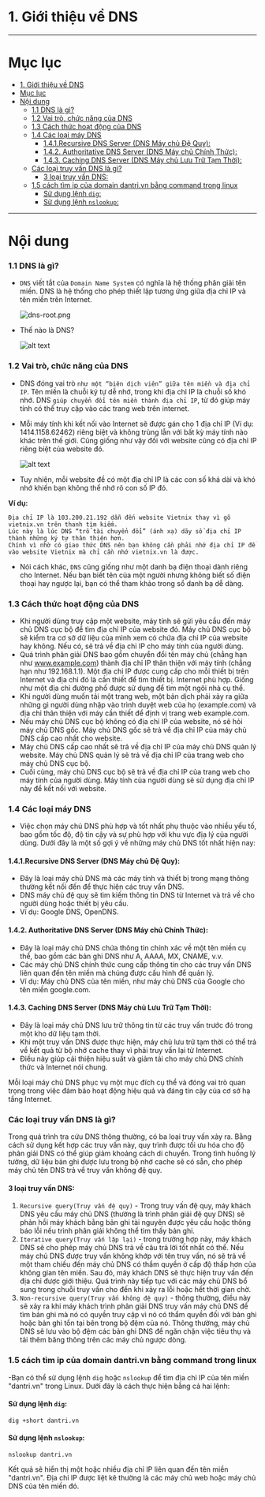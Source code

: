 # 1. Giới thiệu về DNS

____

# Mục lục


- [1. Giới thiệu về DNS](#1-giới-thiệu-về-dns)
- [Mục lục](#mục-lục)
- [Nội dung](#nội-dung)
    - [1.1 DNS là gì?](#11-dns-là-gì)
    - [1.2 Vai trò, chức năng của DNS](#12-vai-trò-chức-năng-của-dns)
    - [1.3 Cách thức hoạt động của DNS](#13-cách-thức-hoạt-động-của-dns)
    - [1.4 Các loại máy DNS ](#14-các-loại-máy-dns-)
      - [1.4.1.Recursive DNS Server (DNS Máy chủ Đệ Quy):](#141recursive-dns-server-dns-máy-chủ-đệ-quy)
      - [1.4.2. Authoritative DNS Server (DNS Máy chủ Chính Thức):](#142-authoritative-dns-server-dns-máy-chủ-chính-thức)
      - [1.4.3. Caching DNS Server (DNS Máy chủ Lưu Trữ Tạm Thời):](#143-caching-dns-server-dns-máy-chủ-lưu-trữ-tạm-thời)
    - [Các loại truy vấn DNS là gì?](#các-loại-truy-vấn-dns-là-gì)
      - [3 loại truy vấn DNS:](#3-loại-truy-vấn-dns)
    - [1.5 cách tìm ip của domain dantri.vn bằng command trong linux ](#15-cách-tìm-ip-của-domain-dantrivn-bằng-command-trong-linux-)
      - [Sử dụng lệnh `dig`:](#sử-dụng-lệnh-dig)
      - [Sử dụng lệnh `nslookup`:](#sử-dụng-lệnh-nslookup)

____

# <a name="content">Nội dung</a>

### <a name="what-is">1.1 DNS là gì?</a>

- `DNS` viết tắt của `Domain Name System` có nghĩa là hệ thống phân giải tên miền. DNS là hệ thống cho phép thiết lập tương ứng giữa địa chỉ IP và tên miền trên Internet.

    ![dns-root.png](img/dns-la-gi.jpg)

- Thế nào là DNS?

    ![alt text](img/image.png)

### <a name="whyfeature">1.2 Vai trò, chức năng của DNS</a>

- DNS đóng vai trò `như một “biên dịch viên” giữa tên miền và địa chỉ IP`. Tên miền là chuỗi ký tự dễ nhớ, trong khi địa chỉ IP là chuỗi số khó nhớ. DNS `giúp chuyển đổi tên miền thành địa chỉ IP`, từ đó giúp máy tính có thể truy cập vào các trang web trên internet.

- Mỗi máy tính khi kết nối vào Internet sẽ được gán cho 1 địa chỉ IP (Ví dụ: 1414.1158.62462) riêng biệt và không trùng lẫn với bất kỳ máy tính nào khác trên thế giới. Cũng giống như vậy đối với website cũng có địa chỉ IP riêng biệt của website đó.

    ![alt text](img/image1.png)

- Tuy nhiên, mỗi website đề có một địa chỉ IP là các con số khá dài và khó nhớ khiến bạn không thể nhớ rõ con số IP đó.

**Ví dụ:**
```
Địa chỉ IP là 103.200.21.192 dẫn đến website Vietnix thay vì gõ vietnix.vn trên thanh tìm kiếm. 
Lúc này là lúc DNS “trổ tài chuyển đổi” (ánh xạ) dãy số địa chỉ IP thành những ký tự thân thiện hơn. 
Chính vì nhờ có giao thức DNS nên bạn không cần phải nhớ địa chỉ IP để vào website Vietnix mà chỉ cần nhớ vietnix.vn là được.
```

- Nói cách khác, `DNS` cũng giống như một danh bạ điện thoại dành riêng cho Internet. Nếu bạn biết tên của một người nhưng không biết số điện thoại hay ngược lại, bạn có thể tham khảo trong sổ danh bạ dễ dàng.

### <a name="How it works">1.3 Cách thức hoạt động của DNS</a>

- Khi người dùng truy cập một website, máy tính sẽ gửi yêu cầu đến máy chủ DNS cục bộ để tìm địa chỉ IP của website đó. Máy chủ DNS cục bộ sẽ kiểm tra cơ sở dữ liệu của mình xem có chứa địa chỉ IP của website hay không. Nếu có, sẽ trả về địa chỉ IP cho máy tính của người dùng.
- Quá trình phân giải DNS bao gồm chuyển đổi tên máy chủ (chẳng hạn như www.example.com) thành địa chỉ IP thân thiện với máy tính (chẳng hạn như 192.168.1.1). Một địa chỉ IP được cung cấp cho mỗi thiết bị trên Internet và địa chỉ đó là cần thiết để tìm thiết bị. Internet phù hợp. Giống như một địa chỉ đường phố được sử dụng để tìm một ngôi nhà cụ thể.
- Khi người dùng muốn tải một trang web, một bản dịch phải xảy ra giữa những gì người dùng nhập vào trình duyệt web của họ (example.com) và địa chỉ thân thiện với máy cần thiết để định vị trang web example.com.
- Nếu máy chủ DNS cục bộ không có địa chỉ IP của website, nó sẽ hỏi máy chủ DNS gốc. Máy chủ DNS gốc sẽ trả về địa chỉ IP của máy chủ DNS cấp cao nhất cho website.
- Máy chủ DNS cấp cao nhất sẽ trả về địa chỉ IP của máy chủ DNS quản lý website. Máy chủ DNS quản lý sẽ trả về địa chỉ IP của trang web cho máy chủ DNS cục bộ.
- Cuối cùng, máy chủ DNS cục bộ sẽ trả về địa chỉ IP của trang web cho máy tính của người dùng. Máy tính của người dùng sẽ sử dụng địa chỉ IP này để kết nối với website.

### <a name="Các máy chủ DNS">1.4 Các loại máy DNS </a>

- Việc chọn máy chủ DNS phù hợp và tốt nhất phụ thuộc vào nhiều yếu tố, bao gồm tốc độ, độ tin cậy và sự phù hợp với khu vực địa lý của người dùng. Dưới đây là một số gợi ý về những máy chủ DNS tốt nhất hiện nay:

#### 1.4.1.Recursive DNS Server (DNS Máy chủ Đệ Quy):

- Đây là loại máy chủ DNS mà các máy tính và thiết bị trong mạng thông thường kết nối đến để thực hiện các truy vấn DNS.
- DNS máy chủ đệ quy sẽ tìm kiếm thông tin DNS từ Internet và trả về cho người dùng hoặc thiết bị yêu cầu.
- Ví dụ: Google DNS, OpenDNS.

#### 1.4.2. Authoritative DNS Server (DNS Máy chủ Chính Thức):

- Đây là loại máy chủ DNS chứa thông tin chính xác về một tên miền cụ thể, bao gồm các bản ghi DNS như A, AAAA, MX, CNAME, v.v.
- Các máy chủ DNS chính thức cung cấp thông tin cho các truy vấn DNS liên quan đến tên miền mà chúng được cấu hình để quản lý.
- Ví dụ: Máy chủ DNS của tên miền, như máy chủ DNS của Google cho tên miền google.com.

#### 1.4.3. Caching DNS Server (DNS Máy chủ Lưu Trữ Tạm Thời):

- Đây là loại máy chủ DNS lưu trữ thông tin từ các truy vấn trước đó trong một kho dữ liệu tạm thời.
- Khi một truy vấn DNS được thực hiện, máy chủ lưu trữ tạm thời có thể trả về kết quả từ bộ nhớ cache thay vì phải truy vấn lại từ Internet.
- Điều này giúp cải thiện hiệu suất và giảm tải cho máy chủ DNS chính thức và Internet nói chung.

Mỗi loại máy chủ DNS phục vụ một mục đích cụ thể và đóng vai trò quan trọng trong việc đảm bảo hoạt động hiệu quả và đáng tin cậy của cơ sở hạ tầng Internet.

### Các loại truy vấn DNS là gì?

Trong quá trình tra cứu DNS thông thường, có ba loại truy vấn xảy ra. Bằng cách sử dụng kết hợp các truy vấn này, quy trình được tối ưu hóa cho độ phân giải DNS có thể giúp giảm khoảng cách di chuyển. Trong tình huống lý tưởng, dữ liệu bản ghi được lưu trong bộ nhớ cache sẽ có sẵn, cho phép máy chủ tên DNS trả về truy vấn không đệ quy.

#### 3 loại truy vấn DNS:

1. `Recursive query(Truy vấn đệ quy)` - Trong truy vấn đệ quy, máy khách DNS yêu cầu máy chủ DNS (thường là trình phân giải đệ quy DNS) sẽ phản hồi máy khách bằng bản ghi tài nguyên được yêu cầu hoặc thông báo lỗi nếu trình phân giải không thể tìm thấy bản ghi.
2. `Iterative query(Truy vấn lặp lại)` - trong trường hợp này, máy khách DNS sẽ cho phép máy chủ DNS trả về câu trả lời tốt nhất có thể. Nếu máy chủ DNS được truy vấn không khớp với tên truy vấn, nó sẽ trả về một tham chiếu đến máy chủ DNS có thẩm quyền ở cấp độ thấp hơn của không gian tên miền. Sau đó, máy khách DNS sẽ thực hiện truy vấn đến địa chỉ được giới thiệu. Quá trình này tiếp tục với các máy chủ DNS bổ sung trong chuỗi truy vấn cho đến khi xảy ra lỗi hoặc hết thời gian chờ.
3. `Non-recursive query(Truy vấn không đệ quy)` - thông thường, điều này sẽ xảy ra khi máy khách trình phân giải DNS truy vấn máy chủ DNS để tìm bản ghi mà nó có quyền truy cập vì nó có thẩm quyền đối với bản ghi hoặc bản ghi tồn tại bên trong bộ đệm của nó. Thông thường, máy chủ DNS sẽ lưu vào bộ đệm các bản ghi DNS để ngăn chặn việc tiêu thụ và tải thêm băng thông trên các máy chủ ngược dòng.


### <a>1.5 cách tìm ip của domain dantri.vn bằng command trong linux </a>

-Bạn có thể sử dụng lệnh `dig` hoặc `nslookup` để tìm địa chỉ IP của tên miền "dantri.vn" trong Linux. Dưới đây là cách thực hiện bằng cả hai lệnh:

#### Sử dụng lệnh `dig`:

```
dig +short dantri.vn
```

#### Sử dụng lệnh `nslookup`:

```
nslookup dantri.vn
```

Kết quả sẽ hiển thị một hoặc nhiều địa chỉ IP liên quan đến tên miền "dantri.vn". Địa chỉ IP được liệt kê thường là các máy chủ web hoặc máy chủ DNS của tên miền đó.



